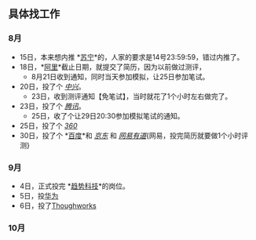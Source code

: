 ##  具体找工作

###  8月
+ 15日，本来想内推 *[苏宁](http://campus.suning.cn/)*的，人家的要求是14号23:59:59，错过内推了。
+ 18日，*[阿里](https://campus.alibaba.com/index.htm)*截止日期，就提交了简历，因为以前做过测评，
    + 8月21日收到通知，同时当天参加模拟，让25日参加笔试。  
+ 20日，投了个 *[中兴](http://job.zte.com.cn/campus-recruitment)*。
    + 23日，收到测评通知【免笔试】，当时就花了1个小时左右做完了。
+ 23日，投了个 *[腾讯](http://join.qq.com/)*。
    + 25日，收了个让29日20:30参加模拟笔试的通知。
+ 25日，投了个 *[360](http://campus.chinahr.com/2017/qihu360/index.html)*
+ 30日，投了个 *[百度](http://talent.baidu.com/external/baidu/campus.html)*和 *[京东](https://campus.jd.com/)* 和 *[网易有道](http://campus.163.com/#/home)*{网易，投完简历就要做1个小时评测}

###  9月
+ 4日，正式投完 *[趋势科技](http://jobs.51job.com/nanjing/92771607.html?s=3)*的岗位。
+ 5日，投[华为](http://career.huawei.com/reccampportal/campus4_index.html#campus4/pages/home/freshGraduate.html?type=2&faqtype=1?mid=90151_299_1875421_0)
+ 6日，投了[Thoughworks](http://join.thoughtworks.cn/)

###  10月